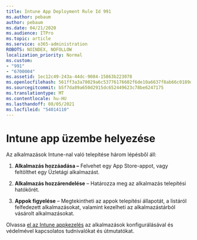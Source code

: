 ```yaml
---
title: Intune App Deployment Rule Id 991
ms.author: pebaum
author: pebaum
ms.date: 04/21/2020
ms.audience: ITPro
ms.topic: article
ms.service: o365-administration
ROBOTS: NOINDEX, NOFOLLOW
localization_priority: Normal
ms.custom:
- "991"
- "6700004"
ms.assetid: 1ec12c49-243a-44dc-9084-15863b223078
ms.openlocfilehash: 561ff3a3a70029a6c53776176602f6de10a6637f8ab66c0189d7584220316e87
ms.sourcegitcommit: b5f7da89a650d2915dc652449623c78be6247175
ms.translationtype: MT
ms.contentlocale: hu-HU
ms.lasthandoff: 08/05/2021
ms.locfileid: "54014110"
---
```

# <a name="intune-app-deployment"></a>Intune app üzembe helyezése

Az alkalmazások Intune-nal való telepítése három lépésből áll:
  
1. **Alkalmazás hozzáadása –** Felvehet egy App Store-appot, vagy feltölthet egy Üzletági alkalmazást.

2. **Alkalmazás hozzárendelése** – Határozza meg az alkalmazás telepítési hatókörét.

3. **Appok figyelése** – Megtekintheti az appok telepítési állapotát, a listáról felfedezett alkalmazásokat, valamint kezelheti az alkalmazástárból vásárolt alkalmazásokat.

Olvassa [el az Intune appkezelés](https://docs.microsoft.com/intune/app-management) az alkalmazások konfigurálásával és védelmével kapcsolatos tudnivalókat és útmutatókat.
  